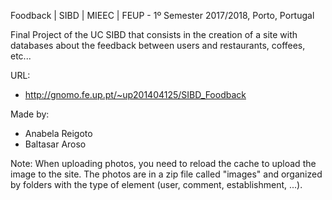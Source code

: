 Foodback | SIBD | MIEEC | FEUP - 1º Semester 2017/2018, Porto, Portugal

Final Project of the UC SIBD that consists in the creation of a site with databases about the feedback between users and restaurants, coffees, etc...

URL:
- http://gnomo.fe.up.pt/~up201404125/SIBD_Foodback

Made by:
- Anabela Reigoto
- Baltasar Aroso

Note: When uploading photos, you need to reload the cache to upload the image to the site. The photos are in a zip file called "images" and organized by folders with the type of element (user, comment, establishment, ...).
